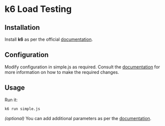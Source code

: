 # k6 Load Testing

## Installation
Install **k6** as per the official [documentation](https://grafana.com/docs/k6/latest/get-started/installation/).

## Configuration
Modify configuration in simple.js as required. Consult the [documentation](https://grafana.com/docs/k6/latest/using-k6/) for more information on how to make the required changes.

## Usage
Run it:
```bash 
k6 run simple.js
```

*(optional)* You can add additional parameters as per the [documentation](https://grafana.com/docs/k6/latest/get-started/running-k6/).